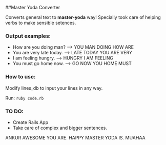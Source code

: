 ##Master Yoda Converter

Converts general text to __master-yoda__ way! 
Specially took care of helping verbs to make sensible setences. 

### Output examples:
- How are you doing man? --> YOU MAN DOING HOW ARE 
- You are very late today. --> LATE TODAY YOU ARE VERY
- I am feeling hungry. --> HUNGRY I AM FEELING
- You must go home now. --> GO NOW YOU HOME MUST

### How to use: 

Modify lines\_db to input your lines in any way. 

Run: `ruby code.rb`

### TO DO:
* Create Rails App
* Take care of complex and bigger sentences.

ANKUR AWESOME YOU ARE. HAPPY MASTER YODA IS. MUAHAA
